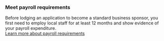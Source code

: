### Meet payroll requirements
Before lodging an application to become a standard business sponsor, you first need to employ local staff for at least 12 months and show evidence of your payroll expenditure.
<br />[Learn more about payroll requirements](#)


